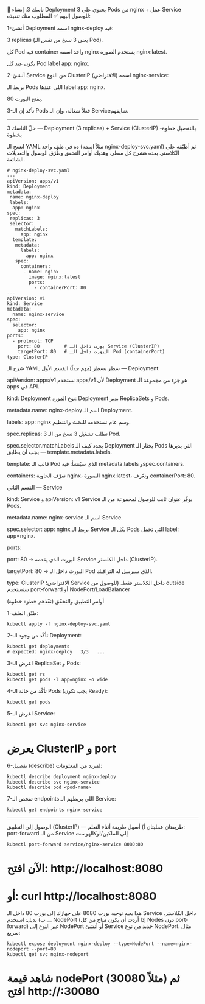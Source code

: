 🎯 تاسك 3: إنشاء Deployment يحتوي على 3 Pods من nginx + عمل Service للوصول إليهم
✅ المطلوب منك تنفيذه:

1-أنشئ Deployment اسمه nginx-deploy فيه:

3 replicas (يعني 3 نسخ من نفس
الـ Pod).

كل Pod فيه container واحد اسمه nginx 
يستخدم الصورة nginx:latest.

يكون عند كل Pod label app: nginx.

2-أنشئ Service من النوع ClusterIP (الافتراضي) اسمه nginx-service:

يربط الـ Pods اللي عندها label app: nginx.

يفتح البورت 80.

3-تأكد إن الـ Pods فعلاً شغالة، وإن الـ Serviceشايفهم.
__________________________



حلّ التاسك 3 — Deployment (3 replicas) + Service (ClusterIP) بالتفصيل خطوة-بخطوة

انسخ الـ YAML ده في ملف واحد (مثلاً اسمه nginx-deploy-svc.yaml) ثم أطبّقه على الكلاستر. بعده هشرح كل سطر، وهديك أوامر التحقق وطُرُق الوصول والتعديلات الشائعة.

    # nginx-deploy-svc.yaml
    ---
    apiVersion: apps/v1
    kind: Deployment
    metadata:
     name: nginx-deploy
     labels:
      app: nginx
    spec:
     replicas: 3
     selector:
       matchLabels:
         app: nginx
      template:
       metadata:
         labels:
           app: nginx
       spec:
         containers:
          - name: nginx
            image: nginx:latest
            ports:
              - containerPort: 80
    ---
    apiVersion: v1
    kind: Service
    metadata:
      name: nginx-service
    spec:
      selector:
        app: nginx
    ports:
      - protocol: TCP
        port: 80         # بورت داخل الـ Service (ClusterIP)
        targetPort: 80   # البورت داخل الـ Pod (containerPort)
    type: ClusterIP


    
  شرح الـ YAML سطر بسطر (مهم جداً)
القسم الأول — Deployment

apiVersion: apps/v1
نستخدم apps/v1 لأن Deployment هو جزء من مجموعة الـ apps في API.

kind: Deployment
نوع المورد: Deployment يدير ReplicaSets و Pods.

metadata.name: nginx-deploy
اسم الـ Deployment.

labels: app: nginx
وسم عام نستخدمه للبحث والتنظيم.

spec.replicas: 3
نطلب تشغيل 3 نسخ من الـ Pod.

spec.selector.matchLabels
يحدد كيف الـ Deployment يختار الـ Pods التي يديرها — يجب أن يطابق template.metadata.labels.

template:
قالب الـ Pod الذي سيُنشأ: فيه metadata.labels وspec.containers.

containers:
نعرّف الحاوية nginx، الصورة nginx:latest، ونعّرف containerPort: 80.

القسم الثاني — Service

kind: Service و apiVersion: v1
Service يوفّر عنوان ثابت للوصول لمجموعة من الـ Pods.

metadata.name: nginx-service
اسم الـ Service.

spec.selector: app: nginx
يربط الـ Service بكل الـ Pods التي تحمل label: app=nginx.

ports:

port: 80 → البورت الذي يقدمه Service داخل الكلستر (ClusterIP).

targetPort: 80 → البورت داخل الـ Pod الذي سيرسل له الترافيك.

type: ClusterIP
الافتراضي؛ Service داخل الكلاستر فقط. (للوصول من outside ستستخدم port-forward أو NodePort/LoadBalancer

أوامر التطبيق والتحقّق (نفّذهم خطوة خطوة)

 1-طبّق الملف:

    kubectl apply -f nginx-deploy-svc.yaml

2-تأكّد من وجود الـ Deployment:

    kubectl get deployments
    # expected: nginx-deploy   3/3   ...

3-اعرض الـ ReplicaSet و Pods:

    kubectl get rs
    kubectl get pods -l app=nginx -o wide

4-تأكّد من حالة الـ Pods (يجب تكون Ready):

    kubectl get pods

5-اعرض الـ Service:

    kubectl get svc nginx-service
# يعرض ClusterIP و port

6-تفصيل (describe) لمزيد من المعلومات:


    kubectl describe deployment nginx-deploy
    kubectl describe svc nginx-service
    kubectl describe pod <pod-name>

7-تفحص الـ endpoints اللي يربطهم الـ Service:

    kubectl get endpoints nginx-service
___________________
الوصول إلى التطبيق (ClusterIP) — طريقتان عمليتان
أ) أسهل طريقة أثناء التعلم: port-forward من الـ Service إلى الماكين/لوكالهوست
  
    kubectl port-forward service/nginx-service 8080:80
# الآن افتح: http://localhost:8080
# أو: curl http://localhost:8080
هذا يعيد توجيه بورت 8080 على جهازك إلى بورت 80 داخل الـ Service داخل الكلاستر.
__
ب) بديل: استخدم NodePort (إذا أردت أن يكون متاح من كل Nodes دون port-forward)
غير النوع إلى NodePort أو أنشئ Service جديد من نوع NodePort.
مثال سريع:

    kubectl expose deployment nginx-deploy --type=NodePort --name=nginx-nodeport --port=80
    kubectl get svc nginx-nodeport
# شاهد قيمة nodePort (مثلاً 30080) ثم افتح http://<node-ip>:30080
